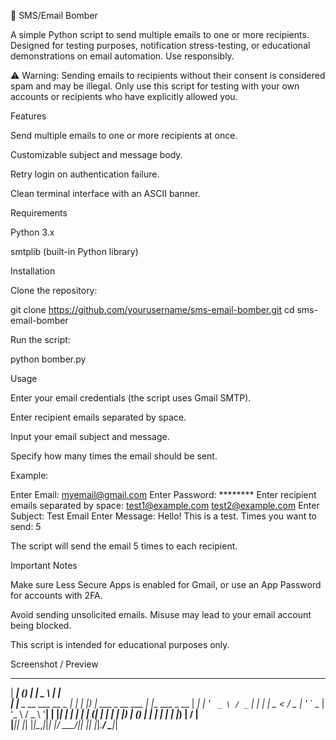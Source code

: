 📧 SMS/Email Bomber

A simple Python script to send multiple emails to one or more recipients. Designed for testing purposes, notification stress-testing, or educational demonstrations on email automation. Use responsibly.

⚠️ Warning: Sending emails to recipients without their consent is considered spam and may be illegal. Only use this script for testing with your own accounts or recipients who have explicitly allowed you.

Features

Send multiple emails to one or more recipients at once.

Customizable subject and message body.

Retry login on authentication failure.

Clean terminal interface with an ASCII banner.

Requirements

Python 3.x

smtplib (built-in Python library)

Installation

Clone the repository:

git clone https://github.com/yourusername/sms-email-bomber.git
cd sms-email-bomber


Run the script:

python bomber.py

Usage

Enter your email credentials (the script uses Gmail SMTP).

Enter recipient emails separated by space.

Input your email subject and message.

Specify how many times the email should be sent.

Example:

Enter Email: myemail@gmail.com
Enter Password: ********
Enter recipient emails separated by space: test1@example.com test2@example.com
Enter Subject: Test Email
Enter Message: Hello! This is a test.
Times you want to send: 5


The script will send the email 5 times to each recipient.

Important Notes

Make sure Less Secure Apps is enabled for Gmail, or use an App Password for accounts with 2FA.

Avoid sending unsolicited emails. Misuse may lead to your email account being blocked.

This script is intended for educational purposes only.

Screenshot / Preview
  ______                 _ _   ____                  _               
 |  ____|               (_) | |  _ \                | |              
 | |__   _ __ ___   __ _ _| | | |_) | ___  _ __ ___ | |__   ___ _ __ 
 |  __| | '_ ` _ \ / _` | | | |  _ < / _ \| '_ ` _ \| '_ \ / _ \ '__|
 | |____| | | | | | (_| | | | | |_) | (_) | | | | | | |_) |  __/ |  
 |______|_| |_| |_|\__,_|_|_| |____/ \___/|_| |_| |_|_.__/ \___|_|  
